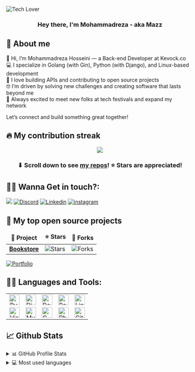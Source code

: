 
        

![Tech Lover](https://github.com/BEPb/BEPb/blob/main/src/header_.png) <br>
<h3 align="center"> 
Hey there, I'm Mohammadreza - aka Mazz </h3>

## 📖 About me

👋 Hi, I’m Mohammadreza Hosseini — a Back-end Developer at Kevock.co  <br>
💻 I specialize in Golang (with Gin), Python (with Django), and Linux-based development  <br>
🚀 I love building APIs and contributing to open source projects  <br>
🤓 I’m driven by solving new challenges and creating software that lasts beyond me  <br>
🎉 Always excited to meet new folks at tech festivals and expand my network  <br>

Let’s connect and build something great together!

## 🔥 My contribution streak

<p align="center">
    <a href="https://github.com/mazzberry/github-readme-streak-stats">
        <img
            src="https://github-readme-streak-stats.herokuapp.com/?user=mazzberry&theme=transparent&#version3" />
    </a>
</p>

<h3 align="center">⬇ Scroll down to see <a
        href="https://github.com/mazzberry?tab=repositories">my repos</a>! ⭐
    Stars are appreciated!</h3>

## 🙋‍♂️ Wanna Get in touch?:

<p align="left">
    <a href="#"><img src="https://skillicons.dev/icons?i=gcp"></a>
    <a href="https://discordapp.com/users/762099372069879848/"><img
            alt="Discord" title="Discord"
            src="https://skillicons.dev/icons?i=discord" /></a>
            <a href="https://www.linkedin.com/in/mohammadreza-hosseini-06a337263/"><img
            alt="Linkedin" title="Linked"
            src="https://skillicons.dev/icons?i=linkedin" /></a>
    <a href="https://www.instagram.com/Mazz_hosseini/"><img alt="instagram"
            title="Follow" src="https://skillicons.dev/icons?i=instagram" /></a>
</p>

## 📘 My top open source projects

<table>
    <thead align="center">
        <tr border: none;>
            <td><b>📘 Project</b></td>
            <td><b>⭐ Stars</b></td>
            <td><b>🤝 Forks</b></td>
        </tr>
    </thead>
    <tbody>
        <tr>
            <td><a
                    href="https://github.com/mazzberry/Django-project-Bookstore"><b>Bookstore</b></a></td>
            <td><img alt="Stars"
                    src="https://img.shields.io/github/stars/mazzberry/Django-project-Bookstore?style=flat-square&labelColor=343b41" /></td>
            <td><img alt="Forks"
                    src="https://img.shields.io/github/forks/mazzberry/Django-project-Bookstore?style=flat-square&labelColor=343b41" /></td>
        </tr>
    </tbody>
</table>

<p align="left">
    <a href="https://github.com/mazzberry?tab=repositories"><img alt="Portfolio"
            title="Portfolio"
            src="https://img.shields.io/badge/-More%20Repos-black?style=for-the-badge&logo=addthis&logoColor=white" /></a>
</p>

## 👨‍💻 Languages and Tools:

<table>
    <tbody>
        <tr>
            <td><a href="#"><img alt="Python" title="Python" height="28px"
                        src="https://skillicons.dev/icons?i=python" /></a>
            </td>
            <td><a href="#"><img alt="Django" title="Django" height="28px"
                        src="https://skillicons.dev/icons?i=django" /></a>
            </td>
            <td><a href="#"><img alt="Docker" title="Docker" height="28px"
                        src="https://skillicons.dev/icons?i=docker" /></a>
            </td>
            <td><a href="#"><img alt="Postgres" title="Postgres" height="28px"
                        src="https://skillicons.dev/icons?i=postgres" /></a>
            </td>
            <td><a href="#"><img alt="Linux kernel" title="Linux kernel"
                        height="28px"
                        src="https://skillicons.dev/icons?i=linux" /></a>
            </td>
        </tr>
        <tr>
            <td><a href="#"><img alt="Visual Studio" title="Visual Studio Code"height="28px"
                        src="https://skillicons.dev/icons?i=vscode" /></a></td>
            <td><a href="#"><img alt="MySQL" title="MySQL" height="28px"
                        src="https://skillicons.dev/icons?i=mysql" /></a></td>
            <td><a href="#"><img alt="GO" title="GO" height="28px"
                        src="https://skillicons.dev/icons?i=go" /></a></td>
            <td><a href="#"><img alt="PhotoShop" title="Gin" height="28px"
                        src="https://skillicons.dev/icons?i=ps" /></a></td>
            <td><a href="#"><img alt="GitHub" title="GitHub" height="28px"
                        src="https://skillicons.dev/icons?i=github" /></a>
            </td>
        </tr>
    </tbody>

</table>

## 📈 Github Stats

<details>
    <summary>📊 GitHub Profile Stats</summary>
    <br />
    <a href="https://github.com/mazzberry/github-readme-stats"><img
            alt="Mohammadreza's Github Stats"
            src="https://github-readme-stats.vercel.app/api?username=mazzberry&theme=transparent&show_icons=true&count_private=true&hide=" /></a>
</details>

<details>
    <summary>💻 Most used languages</summary>
    <br />
    <a href="https://github.com/mazzberry/github-readme-stats"><img
            alt="mazzberry's Top Languages"
            src="https://github-readme-stats.vercel.app/api/top-langs/?username=mazzberry&theme=transparent&langs_count=10&layout=compact#" /></a>
    <br />
    <b>Note:</b> This chart is only a metric of which languages my public code
    on GitHub consists of and does not reflect my experience or skill level.
</details>
